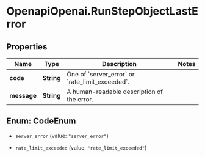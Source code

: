 # OpenapiOpenai.RunStepObjectLastError

## Properties

Name | Type | Description | Notes
------------ | ------------- | ------------- | -------------
**code** | **String** | One of &#x60;server_error&#x60; or &#x60;rate_limit_exceeded&#x60;. | 
**message** | **String** | A human-readable description of the error. | 



## Enum: CodeEnum


* `server_error` (value: `"server_error"`)

* `rate_limit_exceeded` (value: `"rate_limit_exceeded"`)




